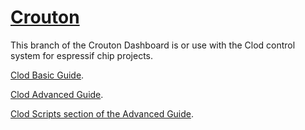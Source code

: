 [Crouton](https://github.com/jakeloggins/crouton-new)
================

This branch of the Crouton Dashboard is or use with the Clod control system for espressif chip projects. 

[Clod Basic Guide](https://github.com/jakeloggins/Clod#basic-guide).

[Clod Advanced Guide](https://github.com/jakeloggins/Clod/blob/master/advanced-guide.md).

[Clod Scripts section of the Advanced Guide](https://github.com/jakeloggins/Clod/blob/master/advanced-guide.md#crouton-dashboard).

